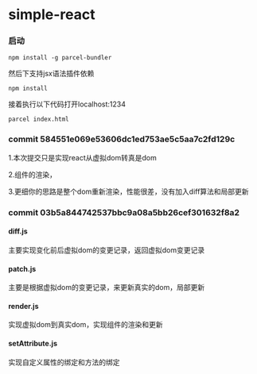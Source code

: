 # simple-react
### 启动
```node
npm install -g parcel-bundler
```
然后下支持jsx语法插件依赖
```node 
npm install
```
接着执行以下代码打开localhost:1234
```node
parcel index.html
```
### commit 584551e069e53606dc1ed753ae5c5aa7c2fd129c
1.本次提交只是实现react从虚拟dom转真是dom

2.组件的渲染，

3.更细你的思路是整个dom重新渲染，性能很差，没有加入diff算法和局部更新

### commit 03b5a844742537bbc9a08a5bb26cef301632f8a2
#### diff.js
主要实现变化前后虚拟dom的变更记录，返回虚拟dom变更记录
#### patch.js
主要是根据虚拟dom的变更记录，来更新真实的dom，局部更新
#### render.js
实现虚拟dom到真实dom，实现组件的渲染和更新
#### setAttribute.js
实现自定义属性的绑定和方法的绑定
